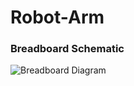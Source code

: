 # Robot-Arm

### Breadboard Schematic
![Breadboard Diagram](https://user-images.githubusercontent.com/98854432/206560023-63e8ba6e-ce1a-48dd-8d55-10a2c008e15a.png)
